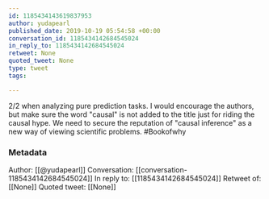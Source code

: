 ```yaml
---
id: 1185434143619837953
author: yudapearl
published_date: 2019-10-19 05:54:58 +00:00
conversation_id: 1185434142684545024
in_reply_to: 1185434142684545024
retweet: None
quoted_tweet: None
type: tweet
tags:

---
```


2/2 when analyzing pure prediction tasks. I would encourage the authors, but make sure the word "causal" is not
added to the title just for riding the causal hype. We need to secure the reputation of "causal inference" as a new way of viewing scientific problems. #Bookofwhy

### Metadata

Author: [[@yudapearl]]
Conversation: [[conversation-1185434142684545024]]
In reply to: [[1185434142684545024]]
Retweet of: [[None]]
Quoted tweet: [[None]]
